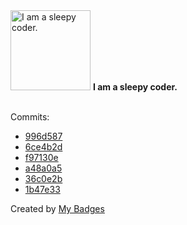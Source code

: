 <img src="https://my-badges.github.io/my-badges/sleepy-coder.png" alt="I am a sleepy coder." title="I am a sleepy coder." width="128">
<strong>I am a sleepy coder.</strong>
<br><br>

Commits:

- <a href="https://github.com/TheManticoreProject/goopts/commit/996d587733473d5c8dd128cdeccf0af914a8d239">996d587</a>
- <a href="https://github.com/TheManticoreProject/goopts/commit/6ce4b2d6dbc1537b0438f6f234e9110d771d1d0a">6ce4b2d</a>
- <a href="https://github.com/p0dalirius/RDWAtool/commit/f97130eaf3e846f2c0e1ca09ecfc91ba2f3d6f0c">f97130e</a>
- <a href="https://github.com/p0dalirius/pyFindUncommonShares/commit/a48a0a5d972e792236754cd5ce8f1d39202de751">a48a0a5</a>
- <a href="https://github.com/p0dalirius/SortPEbyVersions/commit/36c0e2b81c241ae32498b1d2fb16ede3deaf8387">36c0e2b</a>
- <a href="https://github.com/p0dalirius/SortPEbyVersions/commit/1b47e33b19bab195a3ba2bf2ac9e8fc518d65e02">1b47e33</a>


Created by <a href="https://github.com/my-badges/my-badges">My Badges</a>